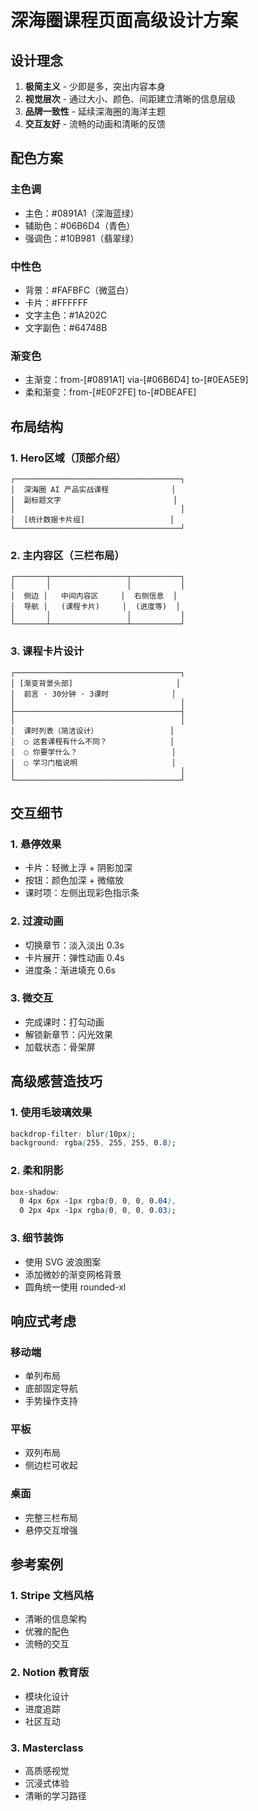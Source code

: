 # 深海圈课程页面高级设计方案

## 设计理念
1. **极简主义** - 少即是多，突出内容本身
2. **视觉层次** - 通过大小、颜色、间距建立清晰的信息层级
3. **品牌一致性** - 延续深海圈的海洋主题
4. **交互友好** - 流畅的动画和清晰的反馈

## 配色方案

### 主色调
- 主色：#0891A1（深海蓝绿）
- 辅助色：#06B6D4（青色）
- 强调色：#10B981（翡翠绿）

### 中性色
- 背景：#FAFBFC（微蓝白）
- 卡片：#FFFFFF
- 文字主色：#1A202C
- 文字副色：#64748B

### 渐变色
- 主渐变：from-[#0891A1] via-[#06B6D4] to-[#0EA5E9]
- 柔和渐变：from-[#E0F2FE] to-[#DBEAFE]

## 布局结构

### 1. Hero区域（顶部介绍）
```
┌─────────────────────────────────────┐
│  深海圈 AI 产品实战课程              │
│  副标题文字                         │
│                                     │
│  [统计数据卡片组]                   │
└─────────────────────────────────────┘
```

### 2. 主内容区（三栏布局）
```
┌───────┬─────────────────┬───────────┐
│       │                 │           │
│  侧边 │   中间内容区     │  右侧信息  │
│  导航 │   (课程卡片)     │  (进度等)  │
│       │                 │           │
└───────┴─────────────────┴───────────┘
```

### 3. 课程卡片设计
```
┌─────────────────────────────────────┐
│ [渐变背景头部]                       │
│  前言 · 30分钟 · 3课时              │
│                                     │
├─────────────────────────────────────┤
│                                     │
│  课时列表（简洁设计）                │
│  ○ 这套课程有什么不同？              │
│  ○ 你要学什么？                     │
│  ○ 学习门槛说明                     │
│                                     │
└─────────────────────────────────────┘
```

## 交互细节

### 1. 悬停效果
- 卡片：轻微上浮 + 阴影加深
- 按钮：颜色加深 + 微缩放
- 课时项：左侧出现彩色指示条

### 2. 过渡动画
- 切换章节：淡入淡出 0.3s
- 卡片展开：弹性动画 0.4s
- 进度条：渐进填充 0.6s

### 3. 微交互
- 完成课时：打勾动画
- 解锁新章节：闪光效果
- 加载状态：骨架屏

## 高级感营造技巧

### 1. 使用毛玻璃效果
```css
backdrop-filter: blur(10px);
background: rgba(255, 255, 255, 0.8);
```

### 2. 柔和阴影
```css
box-shadow: 
  0 4px 6px -1px rgba(0, 0, 0, 0.04),
  0 2px 4px -1px rgba(0, 0, 0, 0.03);
```

### 3. 细节装饰
- 使用 SVG 波浪图案
- 添加微妙的渐变网格背景
- 圆角统一使用 rounded-xl

## 响应式考虑

### 移动端
- 单列布局
- 底部固定导航
- 手势操作支持

### 平板
- 双列布局
- 侧边栏可收起

### 桌面
- 完整三栏布局
- 悬停交互增强

## 参考案例

### 1. Stripe 文档风格
- 清晰的信息架构
- 优雅的配色
- 流畅的交互

### 2. Notion 教育版
- 模块化设计
- 进度追踪
- 社区互动

### 3. Masterclass
- 高质感视觉
- 沉浸式体验
- 清晰的学习路径